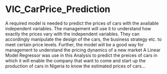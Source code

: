 # VIC_CarPrice_Prediction
A  required model is needed to predict the prices of cars with the available independent variables. The management will use it to understand how exactly the prices vary with the independent variables. They can accordingly manipulate the design of the cars, the business strategy etc. to meet certain price levels. Further, the model will be a good way for management to understand the pricing dynamics of a new market
A Linear Model Regressor was use in this Analysis to predict the preices of cars in which it will enable the company that want to come and start up the production of cars in Nigeria to know the estimated prices of cars...
